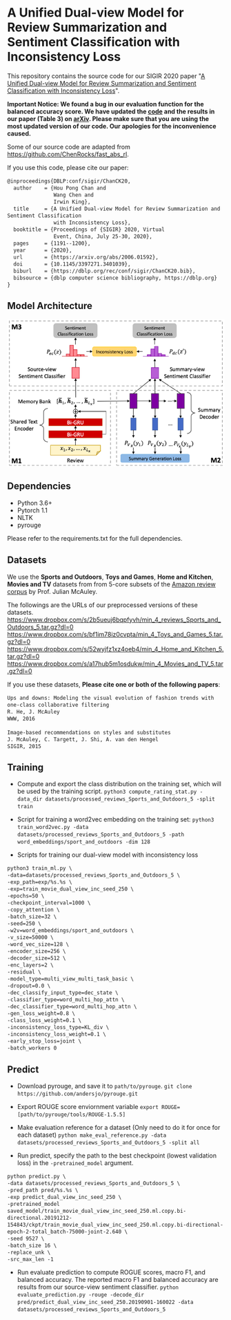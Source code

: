 # A Unified Dual-view Model for Review Summarization and Sentiment Classification with Inconsistency Loss

This repository contains the source code for our SIGIR 2020 paper "[A Unified Dual-view Model for Review Summarization and Sentiment Classification with Inconsistency Loss](https://arxiv.org/abs/2006.01592)". 

**Important Notice: We found a bug in our evaluation function for the balanced accuracy score. We have updated the [code](https://github.com/kenchan0226/dual_view_review_sum/commit/3d22a75765fa97c5df2d55b6b03cd3fa3d49a57a) and the results in our paper (Table 3) on [arXiv]((https://arxiv.org/abs/2006.01592)). Please make sure that you are using the most updated version of our code. Our apologies for the inconvenience caused.**

Some of our source code are adapted from https://github.com/ChenRocks/fast_abs_rl. 

If you use this code, please cite our paper:
```
@inproceedings{DBLP:conf/sigir/ChanCK20,
  author    = {Hou Pong Chan and
               Wang Chen and
               Irwin King},
  title     = {A Unified Dual-view Model for Review Summarization and Sentiment Classification
               with Inconsistency Loss},
  booktitle = {Proceedings of {SIGIR} 2020, Virtual
               Event, China, July 25-30, 2020},
  pages     = {1191--1200},
  year      = {2020},
  url       = {https://arxiv.org/abs/2006.01592},
  doi       = {10.1145/3397271.3401039},
  biburl    = {https://dblp.org/rec/conf/sigir/ChanCK20.bib},
  bibsource = {dblp computer science bibliography, https://dblp.org}
}
```

## Model Architecture
![](figs/dual_view_model_architecture.png)

## Dependencies
- Python 3.6+
- Pytorch 1.1
- NLTK
- pyrouge

Please refer to the requirements.txt for the full dependencies. 


## Datasets
We use the **Sports and Outdoors**, **Toys and Games**, **Home and Kitchen**, **Movies and TV** datasets from from 5-core subsets of the [Amazon review corpus](http://jmcauley.ucsd.edu/data/amazon/) by Prof. Julian McAuley.

The followings are the URLs of our preprocessed versions of these datasets. 
https://www.dropbox.com/s/2b5ueuj6bqpfyvh/min_4_reviews_Sports_and_Outdoors_5.tar.gz?dl=0
https://www.dropbox.com/s/bf1im78iz0cvpta/min_4_Toys_and_Games_5.tar.gz?dl=0
https://www.dropbox.com/s/52wyjfz1xz4oeb4/min_4_Home_and_Kitchen_5.tar.gz?dl=0
https://www.dropbox.com/s/a17hub5m1osdukw/min_4_Movies_and_TV_5.tar.gz?dl=0

If you use these datasets, **Please cite one or both of the following papers**:

```
Ups and downs: Modeling the visual evolution of fashion trends with one-class collaborative filtering
R. He, J. McAuley
WWW, 2016

Image-based recommendations on styles and substitutes
J. McAuley, C. Targett, J. Shi, A. van den Hengel
SIGIR, 2015
```


<!--
Data Preprocessing
Download Stanford CoreNLP English version from https://stanfordnlp.github.io/CoreNLP/history.html
First, you need to run a corenlp server on the same server. cd to the directory of the standford corenlp. Then execute `java -mx4g -cp "*" edu.stanford.nlp.pipeline.StanfordCoreNLPServer -preload tokenize,ssplit -status_port 9000 -port 9000 -timeout 60000`.
Open another terminal and execute the following command. It will create a file called `reviews_Sports_and_Outdoors_5_tokenized.json`. 
`python3 tokenize_raw_review.py -raw_data_file reviews_Sports_and_Outdoors_5.json`
Split the data into train, valid, test. Remove too long and too short review and summary
`python3 preprocess_raw_review.py -raw_data_file reviews_Sports_and_Outdoors_5_tokenized.json -out_dir datasets/processed_reviews_Sports_and_Outdoors_5 -num_valid 9000 -num_test 9000 -is_shuffle -min_review_len 16 -min_summary_len 4`
`python3 preprocess_raw_review.py -raw_data_file reviews_Toys_and_Games_5_tokenized.json -out_dir datasets/processed_reviews_Toys_and_Games_5 -num_valid 8000 -num_test 8000 -is_shuffle -min_review_len 16 -min_summary_len 4`
`python3 preprocess_raw_review.py -raw_data_file reviews_Home_and_Kitchen_5_tokenized.json -out_dir datasets/processed_reviews_ome_and_Kitchen_5 -num_valid 10000 -num_test 10000 -is_shuffle -min_review_len 16 -min_summary_len 4`
`python3 preprocess_raw_review.py -raw_data_file reviews_Movies_and_TV_5_tokenized.json -out_dir datasets/processed_reviews_Movies_and_TV_5 -num_valid 20000 -num_test 20000 -is_shuffle -min_review_len 16 -min_summary_len 4`
Compute and export the class distribution on the training set
`python3 compute_rating_stat.py -data_dir datasets/processed_reviews_Sports_and_Outdoors_5 -split train`
-->

## Training

- Compute and export the class distribution on the training set, which will be used by the training script. 
`python3 compute_rating_stat.py -data_dir datasets/processed_reviews_Sports_and_Outdoors_5 -split train`

- Script for training a word2vec embedding on the training set: 
`python3 train_word2vec.py -data datasets/processed_reviews_Sports_and_Outdoors_5 -path word_embeddings/sport_and_outdoors -dim 128`

- Scripts for training our dual-view model with inconsistency loss
```
python3 train_ml.py \
-data=datasets/processed_reviews_Sports_and_Outdoors_5 \
-exp_path=exp/%s.%s \
-exp=train_movie_dual_view_inc_seed_250 \
-epochs=50 \
-checkpoint_interval=1000 \
-copy_attention \
-batch_size=32 \
-seed=250 \
-w2v=word_embeddings/sport_and_outdoors \
-v_size=50000 \
-word_vec_size=128 \
-encoder_size=256 \
-decoder_size=512 \
-enc_layers=2 \
-residual \
-model_type=multi_view_multi_task_basic \
-dropout=0.0 \
-dec_classify_input_type=dec_state \
-classifier_type=word_multi_hop_attn \
-dec_classifier_type=word_multi_hop_attn \
-gen_loss_weight=0.8 \
-class_loss_weight=0.1 \
-inconsistency_loss_type=KL_div \
-inconsistency_loss_weight=0.1 \
-early_stop_loss=joint \
-batch_workers 0
```

## Predict

- Download pyrouge, and save it to `path/to/pyrouge`. 
`git clone https://github.com/andersjo/pyrouge.git`

- Export ROUGE score enviornment variable
`export ROUGE=[path/to/pyrouge/tools/ROUGE-1.5.5]`

- Make evaluation reference for a dataset (Only need to do it for once for each dataset)
`python make_eval_reference.py -data datasets/processed_reviews_Sports_and_Outdoors_5 -split all`

- Run predict, specify the path to the best checkpoint (lowest validation loss) in the `-pretrained_model` argument. 
```
python predict.py \
-data datasets/processed_reviews_Sports_and_Outdoors_5 \
-pred_path pred/%s.%s \
-exp predict_dual_view_inc_seed_250 \
-pretrained_model saved_model/train_movie_dual_view_inc_seed_250.ml.copy.bi-directional.20191212-154843/ckpt/train_movie_dual_view_inc_seed_250.ml.copy.bi-directional-epoch-2-total_batch-75000-joint-2.640 \
-seed 9527 \
-batch_size 16 \
-replace_unk \
-src_max_len -1
```

- Run evaluate prediction to compute ROGUE scores, macro F1, and balanced accuracy. The reported macro F1 and balanced accuracy are results from our source-view sentiment classifier. 
`python evaluate_prediction.py -rouge -decode_dir pred/predict_dual_view_inc_seed_250.20190901-160022 -data datasets/processed_reviews_Sports_and_Outdoors_5`
